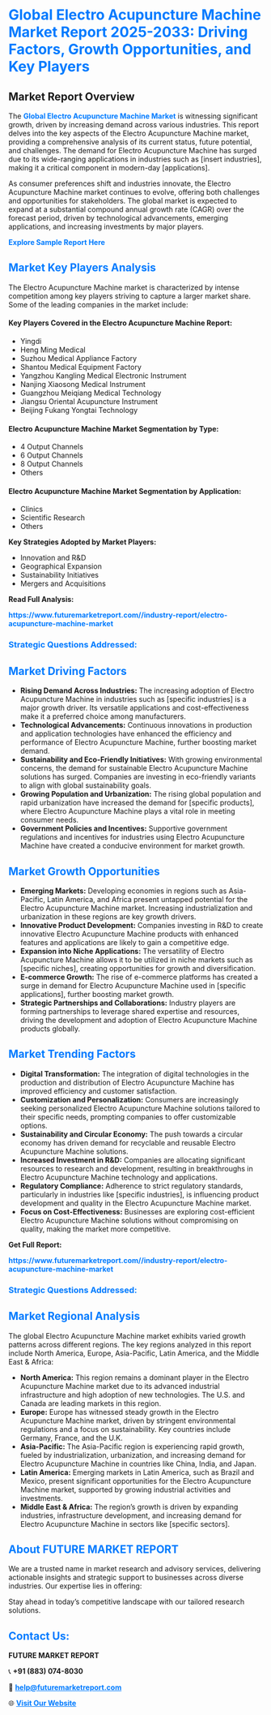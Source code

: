 <h1 style="color: #007BFF;">Global Electro Acupuncture Machine Market Report 2025-2033: Driving Factors, Growth Opportunities, and Key Players</h1>

<section id="overview">
<h2>Market Report Overview</h2>
<p>The <a href="https://www.futuremarketreport.com//industry-report/electro-acupuncture-machine-market" style="color: #007BFF; text-decoration: none;"><strong>Global Electro Acupuncture Machine Market</strong></a> is witnessing significant growth, driven by increasing demand across various industries. This report delves into the key aspects of the Electro Acupuncture Machine market, providing a comprehensive analysis of its current status, future potential, and challenges. The demand for Electro Acupuncture Machine has surged due to its wide-ranging applications in industries such as [insert industries], making it a critical component in modern-day [applications].</p>
<p>As consumer preferences shift and industries innovate, the Electro Acupuncture Machine market continues to evolve, offering both challenges and opportunities for stakeholders. The global market is expected to expand at a substantial compound annual growth rate (CAGR) over the forecast period, driven by technological advancements, emerging applications, and increasing investments by major players.</p>
</section>

<section id="overview">
<p><a href="https://www.futuremarketreport.com//request-sample/reportId=53454" style="color: #007BFF; text-decoration: none;"><strong>Explore Sample Report Here</strong></a></p>
</section>

<section id="key-players">
<h2 style="color: #007BFF;">Market Key Players Analysis</h2>
<p>The Electro Acupuncture Machine market is characterized by intense competition among key players striving to capture a larger market share. Some of the leading companies in the market include:</p>
<h4>Key Players Covered in the Electro Acupuncture Machine Report:</h4>
<ul><li>Yingdi</li><li>Heng Ming Medical</li><li>Suzhou Medical Appliance Factory</li><li>Shantou Medical Equipment Factory</li><li>Yangzhou Kangling Medical Electronic Instrument</li><li>Nanjing Xiaosong Medical Instrument</li><li>Guangzhou Meiqiang Medical Technology</li><li>Jiangsu Oriental Acupuncture Instrument</li><li>Beijing Fukang Yongtai Technology</li></ul>
<h4>Electro Acupuncture Machine Market Segmentation by Type:</h4>
<ul><li>4 Output Channels</li><li>6 Output Channels</li><li>8 Output Channels</li><li>Others</li></ul>

<h4>Electro Acupuncture Machine Market Segmentation by Application:</h4>
<ul><li>Clinics</li><li>Scientific Research</li><li>Others</li></ul>
<p><strong>Key Strategies Adopted by Market Players:</strong></p>
<ul>
<li>Innovation and R&D</li>
<li>Geographical Expansion</li>
<li>Sustainability Initiatives</li>
<li>Mergers and Acquisitions</li>
</ul>
</section>

<section>
<p><strong>Read Full Analysis: </strong></p><a href="https://www.futuremarketreport.com//industry-report/electro-acupuncture-machine-market" style="color: #007BFF; text-decoration: none;"><strong>https://www.futuremarketreport.com//industry-report/electro-acupuncture-machine-market</strong></a>
<h3 style="color: #007BFF;">Strategic Questions Addressed:</h3>
</section>

<section id="driving-factors">
<h2 style="color: #007BFF;">Market Driving Factors</h2>
<ul>
<li><strong>Rising Demand Across Industries:</strong> The increasing adoption of Electro Acupuncture Machine in industries such as [specific industries] is a major growth driver. Its versatile applications and cost-effectiveness make it a preferred choice among manufacturers.</li>
<li><strong>Technological Advancements:</strong> Continuous innovations in production and application technologies have enhanced the efficiency and performance of Electro Acupuncture Machine, further boosting market demand.</li>
<li><strong>Sustainability and Eco-Friendly Initiatives:</strong> With growing environmental concerns, the demand for sustainable Electro Acupuncture Machine solutions has surged. Companies are investing in eco-friendly variants to align with global sustainability goals.</li>
<li><strong>Growing Population and Urbanization:</strong> The rising global population and rapid urbanization have increased the demand for [specific products], where Electro Acupuncture Machine plays a vital role in meeting consumer needs.</li>
<li><strong>Government Policies and Incentives:</strong> Supportive government regulations and incentives for industries using Electro Acupuncture Machine have created a conducive environment for market growth.</li>
</ul>
</section>

<section id="growth-opportunities">
<h2 style="color: #007BFF;">Market Growth Opportunities</h2>
<ul>
<li><strong>Emerging Markets:</strong> Developing economies in regions such as Asia-Pacific, Latin America, and Africa present untapped potential for the Electro Acupuncture Machine market. Increasing industrialization and urbanization in these regions are key growth drivers.</li>
<li><strong>Innovative Product Development:</strong> Companies investing in R&D to create innovative Electro Acupuncture Machine products with enhanced features and applications are likely to gain a competitive edge.</li>
<li><strong>Expansion into Niche Applications:</strong> The versatility of Electro Acupuncture Machine allows it to be utilized in niche markets such as [specific niches], creating opportunities for growth and diversification.</li>
<li><strong>E-commerce Growth:</strong> The rise of e-commerce platforms has created a surge in demand for Electro Acupuncture Machine used in [specific applications], further boosting market growth.</li>
<li><strong>Strategic Partnerships and Collaborations:</strong> Industry players are forming partnerships to leverage shared expertise and resources, driving the development and adoption of Electro Acupuncture Machine products globally.</li>
</ul>
</section>

<section id="trending-factors">
<h2 style="color: #007BFF;">Market Trending Factors</h2>
<ul>
<li><strong>Digital Transformation:</strong> The integration of digital technologies in the production and distribution of Electro Acupuncture Machine has improved efficiency and customer satisfaction.</li>
<li><strong>Customization and Personalization:</strong> Consumers are increasingly seeking personalized Electro Acupuncture Machine solutions tailored to their specific needs, prompting companies to offer customizable options.</li>
<li><strong>Sustainability and Circular Economy:</strong> The push towards a circular economy has driven demand for recyclable and reusable Electro Acupuncture Machine solutions.</li>
<li><strong>Increased Investment in R&D:</strong> Companies are allocating significant resources to research and development, resulting in breakthroughs in Electro Acupuncture Machine technology and applications.</li>
<li><strong>Regulatory Compliance:</strong> Adherence to strict regulatory standards, particularly in industries like [specific industries], is influencing product development and quality in the Electro Acupuncture Machine market.</li>
<li><strong>Focus on Cost-Effectiveness:</strong> Businesses are exploring cost-efficient Electro Acupuncture Machine solutions without compromising on quality, making the market more competitive.</li>
</ul>
</section>

<section>
<p><strong>Get Full Report: </strong></p><a href="https://www.futuremarketreport.com//industry-report/electro-acupuncture-machine-market" style="color: #007BFF; text-decoration: none;"><strong>https://www.futuremarketreport.com//industry-report/electro-acupuncture-machine-market</strong></a>
<h3 style="color: #007BFF;">Strategic Questions Addressed:</h3>
</section>


<section id="regional-analysis">
<h2 style="color: #007BFF;">Market Regional Analysis</h2>
<p>The global Electro Acupuncture Machine market exhibits varied growth patterns across different regions. The key regions analyzed in this report include North America, Europe, Asia-Pacific, Latin America, and the Middle East & Africa:</p>
<ul>
<li><strong>North America:</strong> This region remains a dominant player in the Electro Acupuncture Machine market due to its advanced industrial infrastructure and high adoption of new technologies. The U.S. and Canada are leading markets in this region.</li>
<li><strong>Europe:</strong> Europe has witnessed steady growth in the Electro Acupuncture Machine market, driven by stringent environmental regulations and a focus on sustainability. Key countries include Germany, France, and the U.K.</li>
<li><strong>Asia-Pacific:</strong> The Asia-Pacific region is experiencing rapid growth, fueled by industrialization, urbanization, and increasing demand for Electro Acupuncture Machine in countries like China, India, and Japan.</li>
<li><strong>Latin America:</strong> Emerging markets in Latin America, such as Brazil and Mexico, present significant opportunities for the Electro Acupuncture Machine market, supported by growing industrial activities and investments.</li>
<li><strong>Middle East & Africa:</strong> The region’s growth is driven by expanding industries, infrastructure development, and increasing demand for Electro Acupuncture Machine in sectors like [specific sectors].</li>
</ul>
</section>

<footer>
<h2 style="color: #007BFF;">About FUTURE MARKET REPORT</h2>
<p>We are a trusted name in market research and advisory services, delivering actionable insights and strategic support to businesses across diverse industries. Our expertise lies in offering:</p>

<p>Stay ahead in today’s competitive landscape with our tailored research solutions.</p>

<h2 style="color: #007BFF;">Contact Us:</h2>
<p><strong>FUTURE MARKET REPORT</strong></p>
<p>📞 <strong>+91 (883) 074-8030</strong></p>
<p>📧 <strong><a href="mailto:help@futuremarketreport.com" style="color: #007BFF;">help@futuremarketreport.com</a></strong></p>
<p>🌐 <strong><a href="https://www.futuremarketreport.com/" style="color: #007BFF;">Visit Our Website</a></strong></p>
</footer>